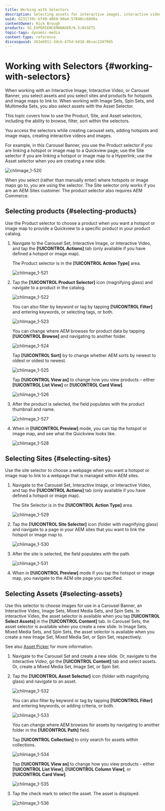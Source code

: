 ```yaml
---
title: Working with Selectors
description: Selecting assets for interactive images, interactive video, and carousel banners
uuid: 6231739c-bf49-4069-90a4-57848cc68d9a
contentOwner: Rick Brough
products: SG_EXPERIENCEMANAGER/6.5/ASSETS
topic-tags: dynamic-media
content-type: reference
discoiquuid: 262eb911-3dcb-475d-b410-8bcac1347905
---
```


# Working with Selectors {#working-with-selectors}

When working with an Interactive Image, Interactive Video, or Carousel Banner, you select assets and you select sites and products for hotspots and image maps to link to. When working with Image Sets, Spin Sets, and Multimedia Sets, you also select assets with the Asset Selector.

This topic covers how to use the Product, Site, and Asset selectors, including the ability to browse, filter, sort within the selectors.

You access the selectors while creating carousel sets, adding hotspots and image maps, creating interactive videos and images.

For example, in this Carousel Banner, you use the Product selector if you are linking a hotspot or image map to a Quickview page; use the Site selector if you are linking a hotspot or image map to a Hyperlink; use the Asset selector when you are creating a new slide.

![chlimage_1-520](assets/chlimage_1-520.png)

When you select (rather than manually enter) where hotspots or image maps go to, you are using the selector. The Site selector only works if you are an AEM Sites customer. The product selector also requires AEM Commerce.

## Selecting products {#selecting-products}

Use the Product selector to choose a product when you want a hotspot or image map to provide a Quickview to a specific product in your product catalog.

1. Navigate to the Carousel Set, Interactive Image, or Interactive Video, and tap the **[!UICONTROL Actions]** tab (only available if you have defined a hotspot or image map).

   The Product selector is in the **[!UICONTROL Action Type]** area.

   ![chlimage_1-521](assets/chlimage_1-521.png)

1. Tap the **[!UICONTROL Product Selector]** icon (magnifying glass) and navigate to a product in the catalog.

   ![chlimage_1-522](assets/chlimage_1-522.png)

   You can also filter by keyword or tag by tapping **[!UICONTROL Filter]** and entering keywords, or selecting tags, or both.

   ![chlimage_1-523](assets/chlimage_1-523.png)

   You can change where AEM browses for product data by tapping **[!UICONTROL Browse]** and navigating to another folder.

   ![chlimage_1-524](assets/chlimage_1-524.png)

   Tap **[!UICONTROL Sort]** by to change whether AEM sorts by newest to oldest or oldest to newest.

   ![chlimage_1-525](assets/chlimage_1-525.png)

   Tap **[!UICONTROL View as]** to change how you view products &ndash; either **[!UICONTROL List View]** or **[!UICONTROL Card View]**.

   ![chlimage_1-526](assets/chlimage_1-526.png)

1. After the product is selected, the field populates with the product thumbnail and name.

   ![chlimage_1-527](assets/chlimage_1-527.png)

1. When in **[!UICONTROL Preview]** mode, you can tap the hotspot or image map, and see what the Quickview looks like.

   ![chlimage_1-528](assets/chlimage_1-528.png)

## Selecting Sites {#selecting-sites}

Use the site selector to choose a webpage when you want a hotspot or image map to link to a webpage that is managed within AEM sites.

1. Navigate to the Carousel Set, Interactive Image, or Interactive Video, and tap the **[!UICONTROL Actions]** tab (only available if you have defined a hotspot or image map).

   The Site Selector is in the **[!UICONTROL Action Type]** area.

   ![chlimage_1-529](assets/chlimage_1-529.png)

1. Tap the **[!UICONTROL Site Selector]** icon (folder with magnifying glass) and navigate to a page in your AEM sites that you want to link the hotspot or image map to.

   ![chlimage_1-530](assets/chlimage_1-530.png)

1. After the site is selected, the field populates with the path.

   ![chlimage_1-531](assets/chlimage_1-531.png)

1. When in **[!UICONTROL Preview]** mode if you tap the hotspot or image map, you navigate to the AEM site page you specified.

## Selecting Assets {#selecting-assets}

Use this selector to choose images for use in a Carousel Banner, an Interactive Video, Image Sets, Mixed Media Sets, and Spin Sets. In interactive Video, the asset selector is available when you tap **[!UICONTROL Select Assets]** in the **[!UICONTROL Content]** tab. In Carousel Sets, the asset selector is available when you create a new slide. In Image Sets, Mixed Media Sets, and Spin Sets, the asset selector is available when you create a new Image Set, Mixed Media Set, or Spin Set, respectively.

See also [Asset Picker](search-assets.md#assetpicker) for more information.

1. Navigate to the Carousel Set and create a new slide. Or, navigate to the Interactive Video, go the **[!UICONTROL Content]** tab and select assets. Or, create a Mixed Media Set, Image Set, or Spin Set.
1. Tap the **[!UICONTROL Asset Selector]** icon (folder with magnifying glass) and navigate to an asset.

   ![chlimage_1-532](assets/chlimage_1-532.png)

   You can also filter by keyword or tag by tapping **[!UICONTROL Filter]** and entering keywords, or adding criteria, or both.

   ![chlimage_1-533](assets/chlimage_1-533.png)

   You can change where AEM browses for assets by navigating to another folder in the **[!UICONTROL Path]** field.

   Tap **[!UICONTROL Collection]** to only search for assets within collections.

   ![chlimage_1-534](assets/chlimage_1-534.png)

   Tap **[!UICONTROL View as]** to change how you view products - either **[!UICONTROL List View]**, **[!UICONTROL Column View]**, or **[!UICONTROL Card View]**.

   ![chlimage_1-535](assets/chlimage_1-535.png)

1. Tap the check mark to select the asset. The asset is displayed.

   ![chlimage_1-536](assets/chlimage_1-536.png)


